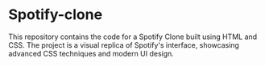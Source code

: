 # Spotify-clone
This repository contains the code for a Spotify Clone built using HTML and CSS. The project is a visual replica of Spotify's interface, showcasing advanced CSS techniques and modern UI design.
